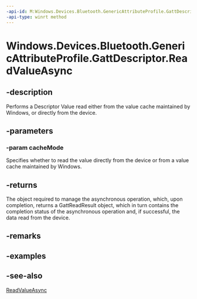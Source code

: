 ----api-id: M:Windows.Devices.Bluetooth.GenericAttributeProfile.GattDescriptor.ReadValueAsync(Windows.Devices.Bluetooth.BluetoothCacheMode)
-api-type: winrt method
---<!-- Method syntaxpublic Windows.Foundation.IAsyncOperation<Windows.Devices.Bluetooth.GenericAttributeProfile.GattReadResult> ReadValueAsync(Windows.Devices.Bluetooth.BluetoothCacheMode cacheMode)--># Windows.Devices.Bluetooth.GenericAttributeProfile.GattDescriptor.ReadValueAsync## -descriptionPerforms a Descriptor Value read either from the value cache maintained by Windows, or directly from the device.## -parameters### -param cacheModeSpecifies whether to read the value directly from the device or from a value cache maintained by Windows.## -returnsThe object required to manage the asynchronous operation, which, upon completion, returns a GattReadResult object, which in turn contains the completion status of the asynchronous operation and, if successful, the data read from the device.## -remarks## -examples## -see-also[ReadValueAsync](gattdescriptor_readvalueasync_873593826.md)